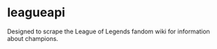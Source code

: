 # leagueapi

Designed to scrape the League of Legends fandom wiki for information about champions. 
